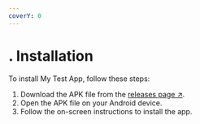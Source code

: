 ```yaml
---
coverY: 0
---
```


# . Installation

To install My Test App, follow these steps:

1. Download the APK file from the [releases page ↗](https://github.com/username/my-awesome-app/releases).
2. Open the APK file on your Android device.
3. Follow the on-screen instructions to install the app.
